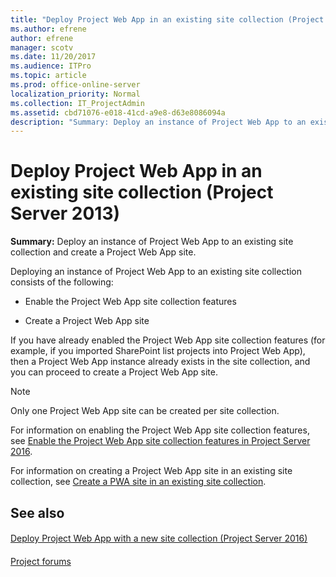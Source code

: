 ```yaml
---
title: "Deploy Project Web App in an existing site collection (Project Server 2013)"
ms.author: efrene
author: efrene
manager: scotv
ms.date: 11/20/2017
ms.audience: ITPro
ms.topic: article
ms.prod: office-online-server
localization_priority: Normal
ms.collection: IT_ProjectAdmin
ms.assetid: cbd71076-e018-41cd-a9e8-d63e8086094a
description: "Summary: Deploy an instance of Project Web App to an existing site collection and create a Project Web App site."
---
```


# Deploy Project Web App in an existing site collection (Project Server 2013)
 
 **Summary:** Deploy an instance of Project Web App to an existing site collection and create a Project Web App site.
  
Deploying an instance of Project Web App to an existing site collection consists of the following:
  
- Enable the Project Web App site collection features
    
- Create a Project Web App site
    
If you have already enabled the Project Web App site collection features (for example, if you imported SharePoint list projects into Project Web App), then a Project Web App instance already exists in the site collection, and you can proceed to create a Project Web App site.
  
> [!NOTE]
> Only one Project Web App site can be created per site collection. 
  
For information on enabling the Project Web App site collection features, see [Enable the Project Web App site collection features in Project Server 2016](enable-the-project-web-app-site-collection-features-in-project-server-2016.md).
  
For information on creating a Project Web App site in an existing site collection, see [Create a PWA site in an existing site collection](create-a-pwa-site-in-an-existing-site-collection.md).
  
## See also

#### 

[Deploy Project Web App with a new site collection (Project Server 2016)](deploy-project-web-app-with-a-new-site-collection-project-server-2016.md)
#### 

[Project forums](https://social.technet.microsoft.com/Forums/en-US/category/project)

